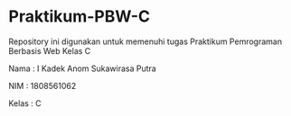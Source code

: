 # Praktikum-PBW-C
Repository ini digunakan untuk memenuhi tugas Praktikum Pemrograman Berbasis Web Kelas C

Nama  : I Kadek Anom Sukawirasa Putra

NIM   : 1808561062

Kelas : C
